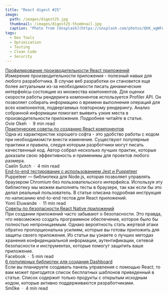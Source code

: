 ```yaml
---
title: "React digest #25"
image: 
  path: /images/digest25.jpg
  thumbnail: /images/digest25-thumbnail.jpg
  caption: "Photo from [Unsplash](https://unsplash.com/photos/QhK_agWFAsE)"
tags:
  - Dev Tools
  - Optimization
  - Testing
  - Clean Code
  - Security
---
```


<div class="digest">
    <a href="https://blog.asayer.io/the-definitive-guide-to-profiling-react-applications">Профилирование производительности React приложений</a>
    <div class="digest-desc">Измерение производительности приложения - полезный навык для любого разработчика. В случае веб разработки он становится еще более актуальным из-за необходимости писать динамические интерфейсы состоящие из множества компонентов. Для оценки скорости работы рендеринга компонентов используется Profiler API. Он позволяет собирать информацию о времени выполнения операций для всех компонентов, подвергаемых повторному рендерингу. Анализ собранной информации помогает выявить узкие места в производительности приложения. Подробнее читайте в статье.</div>
    <div class="digest-time">Ovie Okeh &nbsp;&middot;&nbsp; 9 min read</div>
</div>

<div class="digest">
    <a href="https://betterprogramming.pub/best-practices-i-wish-all-react-developers-knew-part-1-ff6cdee0666a">Практические советы по созданию React компонентов</a>
    <div class="digest-desc">Одна из характеристик хорошего софта - это удобство работы с кодом при необходимомсти внести изменение. Существуют популярные практики и правила, следуя которым разрботчики могут писать качественный код. Автор собрал несколько лучших практик, которые доказали свою эффективность и применимы для проектов любого размера.</div>
    <div class="digest-time">Caelin Sutch &nbsp;&middot;&nbsp; 4 min read</div>
</div>

<div class="digest">
    <a href="https://blog.logrocket.com/react-end-to-end-testing-jest-puppeteer">End-to-end тестирование с использованием Jest и Puppeteer</a>
    <div class="digest-desc">Puppeteer — библиотека для Node.js, которая позволяет управлять браузером Chromium без пользовательского интерфейса. Используя эту библиотеку мы можем выполнять тесты в браузере, так как если бы это делал реальный пользователь. В статье описана подробная инструкция по написанию end-to-end тестов для React приложений.</div>
    <div class="digest-time">Yomi Eluwande &nbsp;&middot;&nbsp; 11 min read</div>
</div>

<div class="digest">
    <a href="https://reactnative.dev/docs/security">Советы по безопасности React Native приложений</a>
    <div class="digest-desc">При создании приложений часто забывают о безопасности. Это правда, что невозможно создать программное обеспечение, которое было бы полностью непроницаемым. Однако вероятность стать жертвой атаки обратно пропорциональна усилиям, которые вы готовы приложить для защиты своего приложения. Из статьи вы узнаете о лучших методах хранения конфиденциальной информации, аутентификации, сетевой безопасности и инструментах, которые помогут защитить ваше приложение.</div>
    <div class="digest-time">Facebook &nbsp;&middot;&nbsp; 5 min read</div>
</div>

<div class="digest">
    <a href="https://admin-dashboards.com/react-dashboard-modern-ui-kits">6 популярных библиотек для создания Dashboard</a>
    <div class="digest-desc">Если вы планируете создавать панель управления с помощью React, то вам может пригодится список бесплатных шаблонов приведенный в статье. Список содержит только продукты с открытым исходным кодом, которые активно поддерживаются разработчиками.</div>
    <div class="digest-time">Sm0ke &nbsp;&middot;&nbsp; 4 min read</div>
</div>